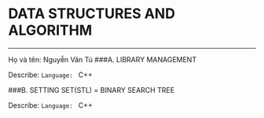 # DATA STRUCTURES AND ALGORITHM
---
Họ và tên: Nguyễn Văn Tú
###A. LIBRARY MANAGEMENT

Describe:
`Language: ` C++

###B. SETTING SET(STL) = BINARY SEARCH TREE

Describe:
`Language: ` C++